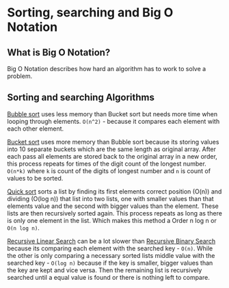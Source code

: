 # Sorting, searching and Big O Notation
## What is Big O Notation?
Big O Notation describes how hard an algorithm has to work to solve a problem.

## Sorting and searching Algorithms

[Bubble sort](BubbleSort.java) uses less memory than Bucket sort but needs more time when looping through elements. `O(n^2)` - because it compares each element with each other element.

[Bucket sort](BucketSort.java) uses more memory than Bubble sort because its storing values into 10 separate buckets which are the same length as original array. 
After each pass all elements are stored back to the original array in a new order, this process repeats for times of the digit count of the longest number. 
`O(n*k)` where `k` is count of the digits of longest number and `n` is count of values to be sorted.

[Quick sort](QuickSort.java) sorts a list by finding its first elements correct position (O(n)) and dividing (O(log n)) that list into two lists, one with smaller 
values than that elements value and the second with bigger values than the element. These lists are then recursively sorted again. 
This process repeats as long as there is only one element in the list. Which makes this method a Order n log n or `O(n log n)`.

[Recursive Linear Search](RecursiveLinearSearch.java) can be a lot slower than [Recursive Binary Search](RecursiveBinarySearch.java) because its comparing each element with the searched key - `O(n)`.
While the other is only comparing a necessary sorted lists middle value with the searched key - `O(log n)` because if the key is smaller, bigger values than the key are kept and vice versa. 
Then the remaining list is recursively searched until a equal value is found or there is nothing left to compare.
